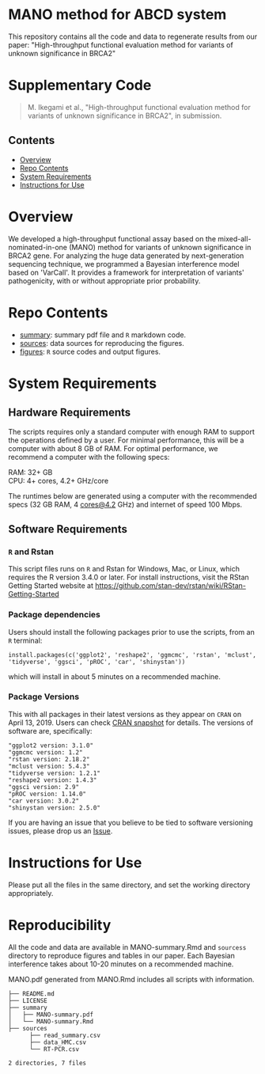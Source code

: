# MANO method for ABCD system
This repository contains all the code and data to regenerate results from our paper:
"High-throughput functional evaluation method for variants of unknown significance in BRCA2"

# Supplementary Code
> M. Ikegami et al., "High-throughput functional evaluation method for variants of unknown significance in BRCA2", in submission. 

## Contents

- [Overview](#overview)
- [Repo Contents](#repo-contents)
- [System Requirements](#system-requirements)
- [Instructions for Use](#instructions-for-use)

# Overview

We developed a high-throughput functional assay based on the mixed-all-nominated-in-one (MANO) method for variants of unknown significance in BRCA2 gene. For analyzing the huge data generated by next-generation sequencing technique, we programmed a Bayesian interference model based on 'VarCall'. It provides a framework for interpretation of variants' pathogenicity, with or without appropriate prior probability.

# Repo Contents

- [summary](./R): summary pdf file and `R` markdown code.
- [sources](./sources): data sources for reproducing the figures.
- [figures](./man): `R` source codes and output figures.

# System Requirements

## Hardware Requirements

The scripts requires only a standard computer with enough RAM to support the operations defined by a user. For minimal performance, this will be a computer with about 8 GB of RAM. For optimal performance, we recommend a computer with the following specs:

RAM: 32+ GB  
CPU: 4+ cores, 4.2+ GHz/core

The runtimes below are generated using a computer with the recommended specs (32 GB RAM, 4 cores@4.2 GHz) and internet of speed 100 Mbps.

## Software Requirements

### `R` and Rstan

This script files runs on `R` and Rstan for Windows, Mac, or Linux, which requires the R version 3.4.0 or later. For install instructions, visit the RStan Getting Started website at
https://github.com/stan-dev/rstan/wiki/RStan-Getting-Started 


### Package dependencies

Users should install the following packages prior to use the scripts, from an `R` terminal:

```
install.packages(c('ggplot2', 'reshape2', 'ggmcmc', 'rstan', 'mclust', 'tidyverse', 'ggsci', 'pROC', 'car', 'shinystan'))
```

which will install in about 5 minutes on a recommended machine.

### Package Versions

This  with all packages in their latest versions as they appear on `CRAN` on April 13, 2019. Users can check [CRAN snapshot](https://mran.microsoft.com/timemachine/) for details. The versions of software are, specifically:

```
"ggplot2 version: 3.1.0"
"ggmcmc version: 1.2"
"rstan version: 2.18.2"
"mclust version: 5.4.3"
"tidyverse version: 1.2.1"
"reshape2 version: 1.4.3"
"ggsci version: 2.9"
"pROC version: 1.14.0"
"car version: 3.0.2"
"shinystan version: 2.5.0"
```

If you are having an issue that you believe to be tied to software versioning issues, please drop us an [Issue](https://github.com/neurodata/mgc/issues). 

# Instructions for Use

Please put all the files in the same directory, and set the working directory appropriately.

# Reproducibility

All the code and data are available in MANO-summary.Rmd and `sourcess` directory to reproduce figures and tables in our paper. Each Bayesian interference takes about 10-20 minutes on a recommended machine.

MANO.pdf generated from MANO.Rmd includes all scripts with information.

```
├── README.md
├── LICENSE
├── summary
│   ├── MANO-summary.pdf
│   └── MANO-summary.Rmd
├── sources
      ├── read_summary.csv
      ├── data_HMC.csv
      └── RT-PCR.csv

2 directories, 7 files
```
